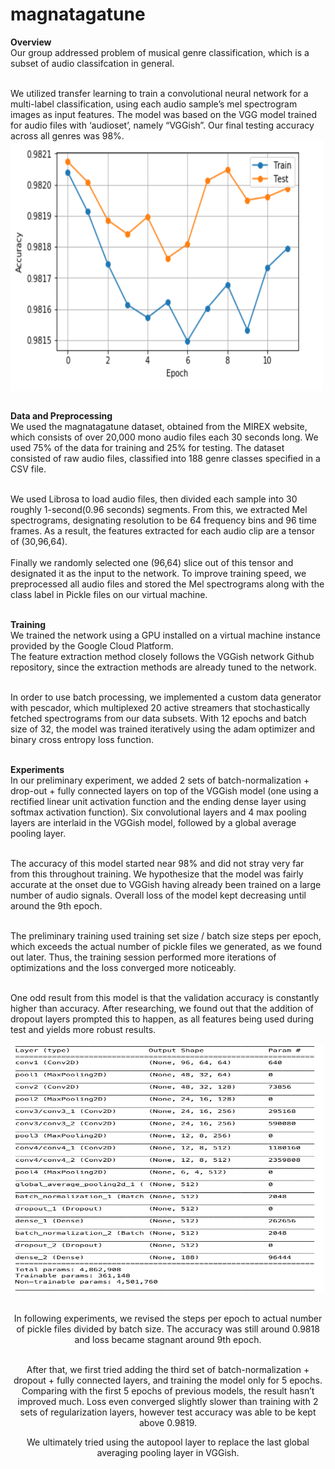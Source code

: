 # magnatagatune
<b>Overview</b><br>
Our group addressed problem of musical genre classification, which is a subset of audio classifcation in general. <br> <br>

We utilized transfer learning to train a convolutional neural network for a multi-label classification, using each audio sample’s mel spectrogram images as input features. The model was based on the VGG model trained for audio files with ‘audioset’, namely “VGGish”. Our final testing accuracy across all genres was 98%. <br>
<img align="center" width="500" height="400" src="https://raw.githubusercontent.com/tommy-fox/magnatagatune/master/accuracy_plot.png">
<br> <br>

<b> Data and Preprocessing </b><br>
We used the magnatagatune dataset, obtained from the MIREX website, which consists of over 20,000 mono audio files each 30 seconds long. We used 75% of the data for training and 25% for testing. The dataset consisted of raw audio files, classified into 188 genre classes specified in a CSV file. <br><br>

We used Librosa to load audio files, then divided each sample into 30 roughly 1-second(0.96 seconds) segments. From this, we extracted Mel spectrograms, designating resolution to be 64 frequency bins and 96 time frames. As a result, the features extracted for each audio clip are a tensor of (30,96,64). <br><br>
Finally we randomly selected one (96,64) slice out of this tensor and designated it as the input to the network. To improve training speed, we preprocessed all audio files and stored the Mel spectrograms along with the class label in Pickle files on our virtual machine. <br><br>

<b> Training </b><br>
We trained the network using a GPU installed on a virtual machine instance provided by the Google Cloud Platform. <br>
The feature extraction method closely follows the ​VGGish network​ Github repository, since the extraction methods are already tuned to the network. <br> <br>
 
In order to use batch processing, we implemented a custom data generator with pescador,
which multiplexed 20 active streamers that stochastically fetched spectrograms from our data subsets.
With 12 epochs and batch size of 32, the model was trained iteratively using the adam optimizer and binary cross entropy loss function. <br><br>

<b> Experiments </b><br>
In our preliminary experiment, we added 2 sets of batch-normalization + drop-out + fully connected layers on top of the VGGish model (one using a rectified linear unit activation function and the ending dense layer using softmax activation function).
Six convolutional layers and 4 max pooling layers are interlaid in the VGGish model, followed by a global average pooling layer. <br><br>

The accuracy of this model started near 98% and did not stray very far from this throughout training.
We hypothesize that the model was fairly accurate at the onset due to VGGish having already been trained on a large number of audio signals.
Overall loss of the model kept decreasing until around the 9th epoch. <br> <br>

The preliminary training used training set size / batch size steps per epoch, which exceeds the actual number of pickle files we generated, as we found out later.
Thus, the training session performed more iterations of optimizations and the loss converged more noticeably. <br><br>

One odd result from this model is that the validation accuracy is constantly higher than accuracy.
After researching, we found out that the addition of dropout layers prompted this to happen, as all features being used during test and yields more robust results.<br>
<center>
 
 <img align="center" width="500" height="400" src="https://raw.githubusercontent.com/tommy-fox/magnatagatune/master/model_summary.png"> <br><br>

In following experiments, we revised the steps per epoch to actual number of pickle files divided by batch size. 
The accuracy was still around 0.9818 and loss became stagnant around 9th epoch. <br><br>

After that, we first tried adding the third set of batch-normalization + dropout + fully connected layers, and training the model only for 5 epochs.
Comparing with the first 5 epochs of previous models, the result hasn’t improved much. Loss even converged slightly slower than training with 2 sets of regularization layers, however test accuracy was able to be kept above 0.9819. <br>

We ultimately tried using the ​autopool​ layer to replace the last global averaging pooling layer in VGGish.
 
